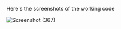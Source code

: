 Here's the screenshots of the working code 

![Screenshot (367)](https://github.com/user-attachments/assets/5cb293cd-17f4-481d-bb58-043fbe117d30)
